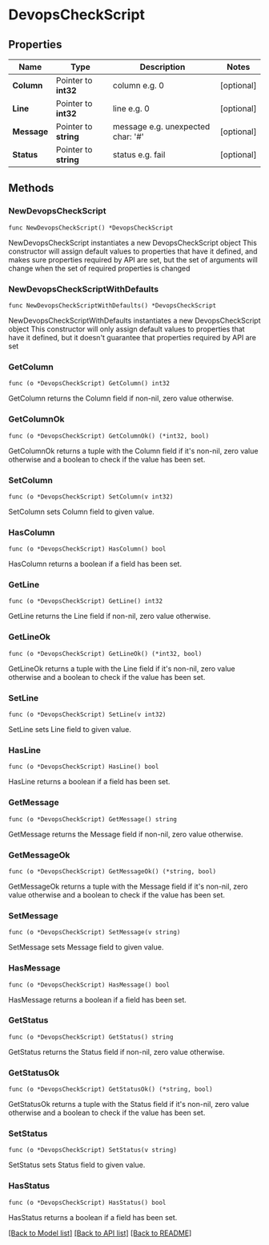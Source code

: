 # DevopsCheckScript

## Properties

Name | Type | Description | Notes
------------ | ------------- | ------------- | -------------
**Column** | Pointer to **int32** | column e.g. 0 | [optional] 
**Line** | Pointer to **int32** | line e.g. 0 | [optional] 
**Message** | Pointer to **string** | message e.g. unexpected char: &#39;#&#39; | [optional] 
**Status** | Pointer to **string** | status e.g. fail | [optional] 

## Methods

### NewDevopsCheckScript

`func NewDevopsCheckScript() *DevopsCheckScript`

NewDevopsCheckScript instantiates a new DevopsCheckScript object
This constructor will assign default values to properties that have it defined,
and makes sure properties required by API are set, but the set of arguments
will change when the set of required properties is changed

### NewDevopsCheckScriptWithDefaults

`func NewDevopsCheckScriptWithDefaults() *DevopsCheckScript`

NewDevopsCheckScriptWithDefaults instantiates a new DevopsCheckScript object
This constructor will only assign default values to properties that have it defined,
but it doesn't guarantee that properties required by API are set

### GetColumn

`func (o *DevopsCheckScript) GetColumn() int32`

GetColumn returns the Column field if non-nil, zero value otherwise.

### GetColumnOk

`func (o *DevopsCheckScript) GetColumnOk() (*int32, bool)`

GetColumnOk returns a tuple with the Column field if it's non-nil, zero value otherwise
and a boolean to check if the value has been set.

### SetColumn

`func (o *DevopsCheckScript) SetColumn(v int32)`

SetColumn sets Column field to given value.

### HasColumn

`func (o *DevopsCheckScript) HasColumn() bool`

HasColumn returns a boolean if a field has been set.

### GetLine

`func (o *DevopsCheckScript) GetLine() int32`

GetLine returns the Line field if non-nil, zero value otherwise.

### GetLineOk

`func (o *DevopsCheckScript) GetLineOk() (*int32, bool)`

GetLineOk returns a tuple with the Line field if it's non-nil, zero value otherwise
and a boolean to check if the value has been set.

### SetLine

`func (o *DevopsCheckScript) SetLine(v int32)`

SetLine sets Line field to given value.

### HasLine

`func (o *DevopsCheckScript) HasLine() bool`

HasLine returns a boolean if a field has been set.

### GetMessage

`func (o *DevopsCheckScript) GetMessage() string`

GetMessage returns the Message field if non-nil, zero value otherwise.

### GetMessageOk

`func (o *DevopsCheckScript) GetMessageOk() (*string, bool)`

GetMessageOk returns a tuple with the Message field if it's non-nil, zero value otherwise
and a boolean to check if the value has been set.

### SetMessage

`func (o *DevopsCheckScript) SetMessage(v string)`

SetMessage sets Message field to given value.

### HasMessage

`func (o *DevopsCheckScript) HasMessage() bool`

HasMessage returns a boolean if a field has been set.

### GetStatus

`func (o *DevopsCheckScript) GetStatus() string`

GetStatus returns the Status field if non-nil, zero value otherwise.

### GetStatusOk

`func (o *DevopsCheckScript) GetStatusOk() (*string, bool)`

GetStatusOk returns a tuple with the Status field if it's non-nil, zero value otherwise
and a boolean to check if the value has been set.

### SetStatus

`func (o *DevopsCheckScript) SetStatus(v string)`

SetStatus sets Status field to given value.

### HasStatus

`func (o *DevopsCheckScript) HasStatus() bool`

HasStatus returns a boolean if a field has been set.


[[Back to Model list]](../README.md#documentation-for-models) [[Back to API list]](../README.md#documentation-for-api-endpoints) [[Back to README]](../README.md)


